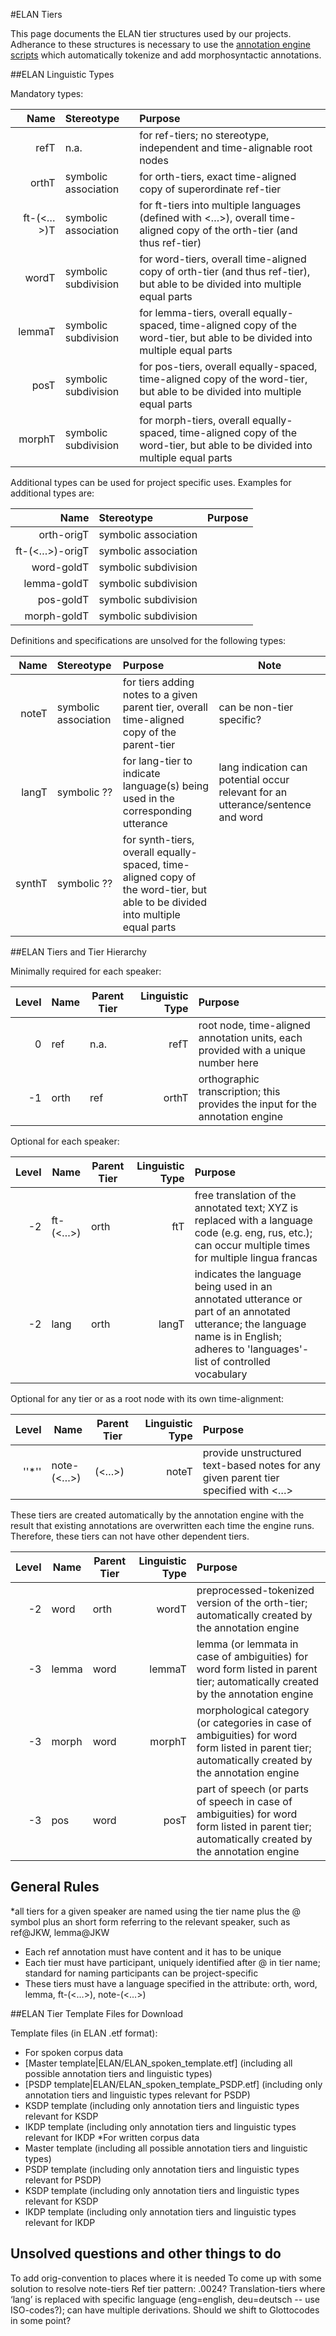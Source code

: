 #ELAN Tiers

This page documents the ELAN tier structures used by our projects. Adherance to these structures is necessary to use the [annotation engine scripts](Engine.md) which automatically tokenize and add morphosyntactic annotations.

##ELAN Linguistic Types

Mandatory types:

|Name     |Stereotype          |Purpose|
|--------:|:-------------------|:------|
|refT     |n.a.                |for ref-tiers; no stereotype, independent and time-alignable root nodes| 
|orthT    |symbolic association|for orth-tiers, exact time-aligned copy of superordinate ref-tier|
|ft-(<…>)T|symbolic association|for ft-tiers into multiple languages (defined with <…>), overall time-aligned copy of the orth-tier (and thus ref-tier)|
|wordT    |symbolic subdivision|for word-tiers, overall time-aligned copy of orth-tier (and thus ref-tier), but able to be divided into multiple equal parts|
|lemmaT   |symbolic subdivision|for lemma-tiers, overall equally-spaced, time-aligned copy of the word-tier, but able to be divided into multiple equal parts|
|posT     |symbolic subdivision|for pos-tiers, overall equally-spaced, time-aligned copy of the word-tier, but able to be divided into multiple equal parts|
|morphT   |symbolic subdivision|for morph-tiers, overall equally-spaced, time-aligned copy of the word-tier, but able to be divided into multiple equal parts|

Additional types can be used for project specific uses. Examples for additional types are:

|Name          |Stereotype          |Purpose|
|-------------:|:-------------------|:------|
|orth-origT    |symbolic association||
|ft-(<…>)-origT|symbolic association||
|word-goldT    |symbolic subdivision||
|lemma-goldT   |symbolic subdivision||
|pos-goldT     |symbolic subdivision||
|morph-goldT   |symbolic subdivision||


Definitions and specifications are unsolved for the following types:

|Name  |Stereotype          |Purpose|Note|
|-----:|:-------------------|:------|----|
|noteT |symbolic association|for tiers adding notes to a given parent tier, overall time-aligned copy of the parent-tier|can be non-tier specific?|
|langT |symbolic ??         |for lang-tier to indicate language(s) being used in the corresponding utterance|lang indication can potential occur relevant for an utterance/sentence and word| 
|synthT|symbolic ??         |for synth-tiers, overall equally-spaced, time-aligned copy of the word-tier, but able to be divided into multiple equal parts| |

##ELAN Tiers and Tier Hierarchy

Minimally required for each speaker:

|Level|Name |Parent Tier |Linguistic Type|Purpose|
|----:|-----|------------|--------------:|:------|
|0    |ref  |n.a.        | refT          |root node, time-aligned annotation units, each provided with a unique number here |
|-1   |orth |ref         | orthT         |orthographic transcription; this provides the input for the annotation engine |

Optional for each speaker:

|Level|Name    |Parent Tier|Linguistic Type|Purpose|
|----:|--------|-----------|--------------:|:------|
|-2   |ft-(<…>)|orth       | ftT           |free translation of the annotated text; XYZ is replaced with a language code (e.g. eng, rus, etc.); can occur multiple times for multiple lingua francas |
|-2   |lang    |orth       | langT         |indicates the language being used in an annotated utterance or part of an annotated utterance; the language name is in English; adheres to 'languages'-list of controlled vocabulary |

Optional for any tier or as a root node with its own time-alignment:

|Level|Name      |Parent Tier|Linguistic Type|Purpose|
|----:|----------|-----------|--------------:|:------|
|''*''|note-(<…>)|(<…>)      | noteT         |provide unstructured text-based notes for any given parent tier specified with <…> |

These tiers are created automatically by the annotation engine with the result that existing annotations are overwritten each time the engine runs. Therefore, these tiers can not have other dependent tiers.

|Level|Name |Parent Tier |Linguistic Type|Purpose|
|----:|-----|------------|--------------:|:------|
|-2   |word |orth        | wordT         |preprocessed-tokenized version of the orth-tier; automatically created by the annotation engine |
|-3   |lemma|word        | lemmaT        |lemma (or lemmata in case of ambiguities) for word form listed in parent tier; automatically created by the annotation engine |
|-3   |morph|word        | morphT        |morphological category (or categories in case of ambiguities) for word form listed in parent tier; automatically created by the annotation engine |
|-3   |pos  |word        | posT          |part of speech (or parts of speech in case of ambiguities) for word form listed in parent tier; automatically created by the annotation engine |

## General Rules

*all tiers for a given speaker are named using the tier name plus the @ symbol plus an short form referring to the relevant speaker, such as ref@JKW, lemma@JKW

- Each ref annotation must have content and it has to be unique
- Each tier must have participant, uniquely identified after @ in tier name; standard for naming participants can be project-specific
- These tiers must have a language specified in the attribute: orth, word, lemma, ft-(<…>), note-(<…>)

##ELAN Tier Template Files for Download

Template files (in ELAN .etf format):

* For spoken corpus data
 * [Master template|ELAN/ELAN_spoken_template.etf] (including all possible annotation tiers and linguistic types)
 * [PSDP template|ELAN/ELAN_spoken_template_PSDP.etf] (including only annotation tiers and linguistic types relevant for PSDP)
 * KSDP template (including only annotation tiers and linguistic types relevant for KSDP
 * IKDP template (including only annotation tiers and linguistic types relevant for IKDP
*For written corpus data
 * Master template (including all possible annotation tiers and linguistic types)
 * PSDP template (including only annotation tiers and linguistic types relevant for PSDP)
 * KSDP template (including only annotation tiers and linguistic types relevant for KSDP
 * IKDP template (including only annotation tiers and linguistic types relevant for IKDP


## Unsolved questions and other things to do

To add orig-convention to places where it is needed
To come up with some solution to resolve note-tiers
Ref tier pattern: .0024?
Translation-tiers where ‘lang’ is replaced with specific language (eng=english, deu=deutsch -- use ISO-codes?); can have multiple derivations. Should we shift to Glottocodes in some point?
